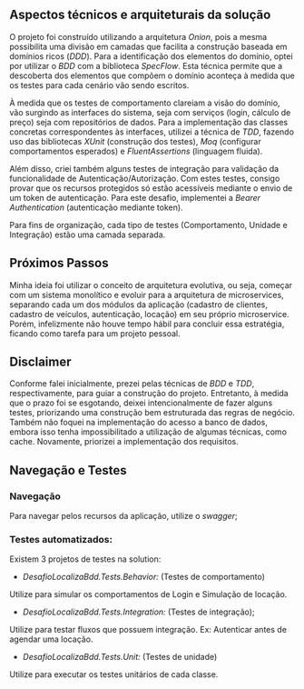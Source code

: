 
## Aspectos técnicos e arquiteturais da solução

O projeto foi construído utilizando a arquitetura *Onion*, pois a mesma possibilita uma divisão em camadas que facilita a construção baseada em domínios ricos (*DDD*).
Para a identificação dos elementos do domínio, optei por utilizar o *BDD* com a biblioteca *SpecFlow*. Esta técnica permite que a descoberta dos elementos que compõem o domínio aconteça à medida que os testes para cada cenário vão sendo escritos.
  
À medida que os testes de comportamento clareiam a visão do domínio, vão surgindo as interfaces do sistema, seja com serviços (login, cálculo de preço) seja com repositórios de dados. Para a implementação das classes concretas correspondentes às interfaces, utilizei a técnica de *TDD*, fazendo uso das bibliotecas *XUnit* (construção dos testes), *Moq* (configurar comportamentos esperados) e *FluentAssertions* (linguagem fluida).

Além disso, criei também alguns testes de integração para validação da funcionalidade de Autenticação/Autorização. Com estes testes, consigo provar que os recursos protegidos só estão acessíveis mediante o envio de um token de autenticação. Para este desafio, implementei a *Bearer Authentication* (autenticação mediante token).

Para fins de organização, cada tipo de testes (Comportamento, Unidade e Integração) estão uma camada separada.

## Próximos Passos

Minha ideia foi utilizar o conceito de arquitetura evolutiva, ou seja, começar com um sistema monolítico e evoluir para a arquitetura de microservices, separando cada um dos módulos da aplicação (cadastro de clientes, cadastro de veículos, autenticação, locação) em seu próprio microservice. Porém, infelizmente não houve tempo hábil para concluir essa estratégia, ficando como tarefa para um projeto pessoal.

## Disclaimer

Conforme falei inicialmente, prezei pelas técnicas de *BDD* e *TDD*, respectivamente, para guiar a construção do projeto. Entretanto, à medida que o prazo foi se esgotando, deixei intencionalmente de fazer alguns testes, priorizando uma construção bem estruturada das regras de negócio.
Também não foquei na implementação do acesso a banco de dados, embora isso tenha impossibilitado a utilização de algumas técnicas, como cache. Novamente, priorizei a implementação dos requisitos.

## Navegação e Testes 

### Navegação

Para navegar pelos recursos da aplicação, utilize o *swagger*;

### Testes automatizados:

Existem 3 projetos de testes na solution:

- *DesafioLocalizaBdd.Tests.Behavior:* (Testes de comportamento)

Utilize para simular os comportamentos de Login e Simulação de locação.

- *DesafioLocalizaBdd.Tests.Integration:* (Testes de integração);

Utilize para testar fluxos que possuem integração. Ex: Autenticar antes de agendar uma locação.

- *DesafioLocalizaBdd.Tests.Unit:* (Testes de unidade)

Utilize para executar os testes unitários de cada classe.
  
  
